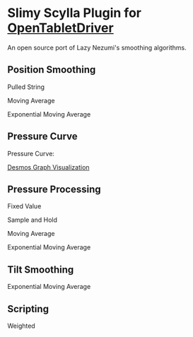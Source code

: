 # Slimy Scylla Plugin for [OpenTabletDriver](https://github.com/OpenTabletDriver/OpenTabletDriver)

An open source port of Lazy Nezumi's smoothing algorithms.

## Position Smoothing

Pulled String

Moving Average

Exponential Moving Average

## Pressure Curve

Pressure Curve:

[Desmos Graph Visualization](https://www.desmos.com/calculator/tz41sbmqc6)

## Pressure Processing

Fixed Value

Sample and Hold

Moving Average

Exponential Moving Average

## Tilt Smoothing

Exponential Moving Average

## Scripting

Weighted